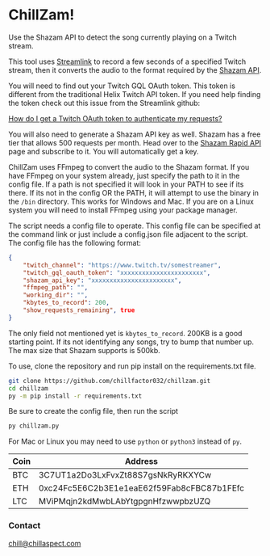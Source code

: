 # ChillZam!
 Use the Shazam API to detect the song currently playing on a Twitch stream.

 This tool uses [Streamlink](https://streamlink.github.io/) to record a few seconds of a specified Twitch stream, then it converts the audio to the format required by the [Shazam API](https://rapidapi.com/apidojo/api/shazam).

 You will need to find out your Twitch GQL OAuth token. This token is different from the traditional Helix Twitch API token. If you need help finding the token check out this issue from the Streamlink github:
 
  [How do I get a Twitch OAuth token to authenticate my requests?](https://github.com/streamlink/streamlink/discussions/4400)


You will also need to generate a Shazam API key as well. Shazam has a free tier that allows 500 requests per month. Head over to the [Shazam Rapid API](https://rapidapi.com/apidojo/api/shazam) page and subscribe to it. You will automatically get a key.

ChillZam uses FFmpeg to convert the audio to the Shazam format. If you have FFmpeg on your system already, just specify the path to it in the config file. If a path is not specified it will look in your PATH to see if its there. If its not in the config OR the PATH, it will attempt to use the binary in the `/bin` directory. This works for Windows and Mac. If you are on a Linux system you will need to install FFmpeg using your package manager.

The script needs a config file to operate. This config file can be specified at the command link or just include a config.json file adjacent to the script. The config file has the following format:

```json
{
    "twitch_channel": "https://www.twitch.tv/somestreamer",
    "twitch_gql_oauth_token": "xxxxxxxxxxxxxxxxxxxxxxx",
    "shazam_api_key": "xxxxxxxxxxxxxxxxxxxxxxx",
    "ffmpeg_path": "",
    "working_dir": "",
    "kbytes_to_record": 200,
    "show_requests_remaining", true
}
```

The only field not mentioned yet is `kbytes_to_record`. 200KB is a good starting point. If its not identifying any songs, try to bump that number up. The max size that Shazam supports is 500kb.

To use, clone the repository and run pip install on the requirements.txt file.

```bash
git clone https://github.com/chillfactor032/chillzam.git
cd chillzam
py -m pip install -r requirements.txt
```

Be sure to create the config file, then run the script

```bash
py chillzam.py
```

For Mac or Linux you may need to use `python` or `python3` instead of `py`. 

**Coin** | **Address**
--- | ---
BTC | 3C7UT1a2Do3LxFvxZt88S7gsNkRyRKXYCw
ETH | 0xc24Fc5E6C2b3E1e1eaE62f59Fab8cFBC87b1FEfc
LTC | MViPMqjn2kdMwbLAbYtgpgnHfzwwpbzUZQ

### Contact

chill@chillaspect.com